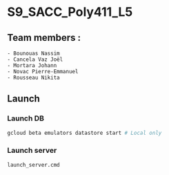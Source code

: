 # S9_SACC_Poly411_L5

## Team members :

	- Bounouas Nassim
	- Cancela Vaz Joël
	- Mortara Johann
	- Novac Pierre-Emmanuel
	- Rousseau Nikita

## Launch

### Launch DB

```bash
gcloud beta emulators datastore start # Local only
```

### Launch server

```bash
launch_server.cmd
```